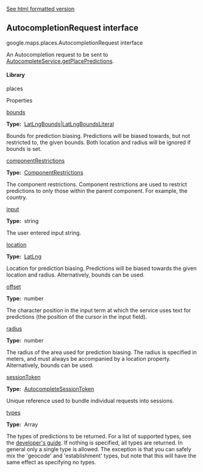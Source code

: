 [See html formatted version](https://huasofoundries.github.io/google-maps-documentation/AutocompletionRequest.html)


AutocompletionRequest interface
-------------------------------

google.maps.places.AutocompletionRequest interface

An Autocompletion request to be sent to [AutocompleteService.getPlacePredictions](https://developers.google.com/maps/documentation/javascript/reference/3.33/places-autocomplete-service#AutocompleteService.getPlacePredictions).

#### Library

places

Properties

[bounds](#AutocompletionRequest.bounds)

**Type:**  [LatLngBounds](LatLngBounds.md)|[LatLngBoundsLiteral](LatLngBoundsLiteral.md)

Bounds for prediction biasing. Predictions will be biased towards, but not restricted to, the given bounds. Both location and radius will be ignored if bounds is set.

[componentRestrictions](#AutocompletionRequest.componentRestrictions)

**Type:**  [ComponentRestrictions](ComponentRestrictions.md)

The component restrictions. Component restrictions are used to restrict predictions to only those within the parent component. For example, the country.

[input](#AutocompletionRequest.input)

**Type:**  string

The user entered input string.

[location](#AutocompletionRequest.location)

**Type:**  [LatLng](LatLng.md)

Location for prediction biasing. Predictions will be biased towards the given location and radius. Alternatively, bounds can be used.

[offset](#AutocompletionRequest.offset)

**Type:**  number

The character position in the input term at which the service uses text for predictions (the position of the cursor in the input field).

[radius](#AutocompletionRequest.radius)

**Type:**  number

The radius of the area used for prediction biasing. The radius is specified in meters, and must always be accompanied by a location property. Alternatively, bounds can be used.

[sessionToken](#AutocompletionRequest.sessionToken)

**Type:**  [AutocompleteSessionToken](AutocompleteSessionToken.md)

Unique reference used to bundle individual requests into sessions.

[types](#AutocompletionRequest.types)

**Type:**  Array<string>

The types of predictions to be returned. For a list of supported types, see the [developer's guide](https://developers.google.com/places/supported_types#table3). If nothing is specified, all types are returned. In general only a single type is allowed. The exception is that you can safely mix the 'geocode' and 'establishment' types, but note that this will have the same effect as specifying no types.